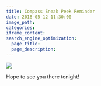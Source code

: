 ```yaml
---
title: Compass Sneak Peek Reminder
date: 2018-05-12 11:30:00
image_path:
categories:
iframe_content:
search_engine_optimization:
  page_title:
  page_description:
---
```


![](/assets/images/compass-sneak-peek-1.png)

Hope to see you there tonight!